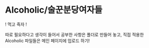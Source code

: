 # Alcoholic/술꾼분당여자들

! 먹고 죽자 !

따로 필요하다고 생각이 들어서 공부한 사항은 폴더로 만들어 놓고, 직접 적용한 Alcoholic 파일들은 메인 페이지에 업로드 하기!
